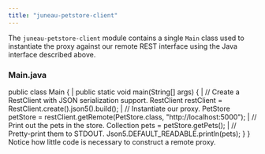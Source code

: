 ```yaml
---
title: "juneau-petstore-client"
---
```


The `juneau-petstore-client` module contains a single `Main` class used to instantiate the proxy against our remote REST interface using the Java interface described above.

### Main.java

public class Main \{ |		public static void main(String[] args) \{ |			// Create a RestClient with JSON serialization support.
RestClient restClient = RestClient.create().json5().build(); |			// Instantiate our proxy.
PetStore petStore = restClient.getRemote(PetStore.class, "http://localhost:5000"); |			// Print out the pets in the store.
Collection pets = petStore.getPets(); |			// Pretty-print them to STDOUT.
Json5.DEFAULT_READABLE.println(pets); \} \} Notice how little code is necessary to construct a remote proxy.

